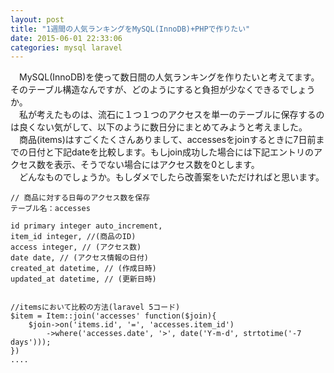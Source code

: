 ```yaml
---
layout: post
title: "1週間の人気ランキングをMySQL(InnoDB)+PHPで作りたい"
date: 2015-06-01 22:33:06
categories: mysql laravel
---
```

<p>　MySQL(InnoDB)を使って数日間の人気ランキングを作りたいと考えてます。そのテーブル構造なんですが、どのようにすると負担が少なくできるでしょうか。<br>
　私が考えたものは、流石に１つ１つのアクセスを単一のテーブルに保存するのは良くない気がして、以下のように数日分にまとめてみようと考えました。<br>
　商品(items)はすごくたくさんありまして、accessesをjoinするときに7日前までの日付と下記dateを比較します。もしjoin成功した場合には下記エントリのアクセス数を表示、そうでない場合にはアクセス数を0とします。<br>
　どんなものでしょうか。もしダメでしたら改善案をいただければと思います。</p>

<pre><code>// 商品に対する日毎のアクセス数を保存
テーブル名：accesses

id primary integer auto_increment,
item_id integer, //(商品のID)
access integer, // (アクセス数)
date date, // (アクセス情報の日付)
created_at datetime, // (作成日時)
updated_at datetime, // (更新日時)


//itemsにおいて比較の方法(laravel 5コード)
$item = Item::join('accesses' function($join){
    $join-&gt;on('items.id', '=', 'accesses.item_id')
        -&gt;where('accesses.date', '&gt;', date('Y-m-d', strtotime('-7 days')));
})
....
</code></pre>
